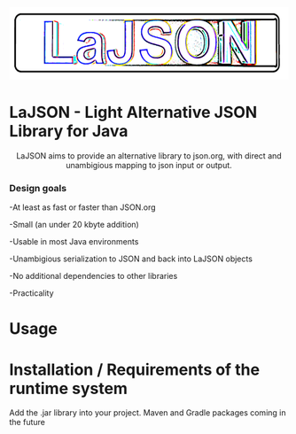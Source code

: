 
<p align="center">
  <img width="600" height="131" src="https://github.com/lassikin/LaJSON/raw/master/jsonlogo2.png">
</p>


# LaJSON - Light Alternative JSON Library for Java
<center>
LaJSON aims to provide an alternative library to json.org, with direct and unambigious mapping to json input or output.
</center>
<h3>Design goals</h3>
<p>-At least as fast or faster than JSON.org</p>
<p>-Small (an under 20 kbyte addition)</p>
<p>-Usable in most Java environments</p>
<p>-Unambigious serialization to JSON and back into LaJSON objects</p>
<p>-No additional dependencies to other libraries</p>
<p>-<bold>Practicality</bold></p>

# Usage



# Installation / Requirements of the runtime system

Add the .jar library into your project.
Maven and Gradle packages coming in the future
